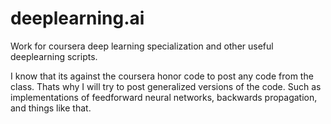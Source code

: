 ﻿# deeplearning.ai
 
Work for coursera deep learning specialization and other useful deeplearning scripts. 

I know that its against the coursera honor code to post any code from the class.  Thats why I will try to post generalized versions of the code.  Such as implementations of feedforward neural networks, backwards propagation, and things like that.


